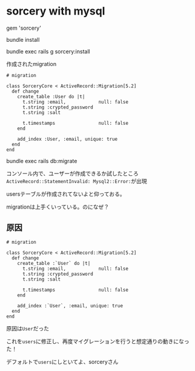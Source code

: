 # sorcery with mysql

gem 'sorcery'

bundle install

bundle exec rails g sorcery:install

作成されたmigration

```
# migration

class SorceryCore < ActiveRecord::Migration[5.2]
  def change
    create_table :User do |t|
      t.string :email,            null: false
      t.string :crypted_password
      t.string :salt

      t.timestamps                null: false
    end

    add_index :User, :email, unique: true
  end
end
```

bundle exec rails db:migrate

コンソール内で、ユーザーが作成できるか試したところ`ActiveRecord::StatementInvalid: Mysql2::Error:`が出現

usersテーブルが作成されてないよと仰っておる。

migrationは上手くいっている。のになぜ？

## 原因

```
# migration

class SorceryCore < ActiveRecord::Migration[5.2]
  def change
    create_table :`User` do |t|
      t.string :email,            null: false
      t.string :crypted_password
      t.string :salt

      t.timestamps                null: false
    end

    add_index :`User`, :email, unique: true
  end
end
```

原因は`User`だった

これを`users`に修正し、再度マイグレーションを行うと想定通りの動きになった！

デフォルトで`users`にしといてよ、sorceryさん

